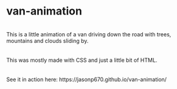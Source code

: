 # van-animation<br>
<br>
This is a little animation of a van driving down the road with trees, mountains and clouds sliding by. <br>
<br>
<br>
This was mostly made with CSS and just a little bit of HTML. <br>
<br>
<br>
See it in action here: https://jasonp670.github.io/van-animation/
